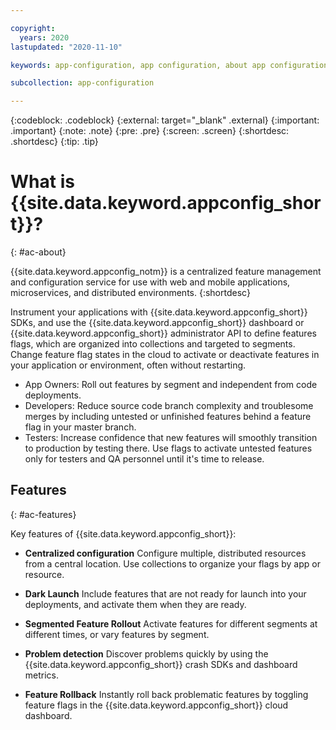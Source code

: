 ```yaml
---

copyright:
  years: 2020
lastupdated: "2020-11-10"

keywords: app-configuration, app configuration, about app configuration

subcollection: app-configuration

---
```


{:codeblock: .codeblock}
{:external: target="_blank" .external}
{:important: .important}
{:note: .note}
{:pre: .pre}
{:screen: .screen}
{:shortdesc: .shortdesc}
{:tip: .tip}

# What is {{site.data.keyword.appconfig_short}}?
{: #ac-about}

{{site.data.keyword.appconfig_notm}} is a centralized feature management and configuration service for use with web and mobile applications, microservices, and distributed environments.
{:shortdesc}

Instrument your applications with {{site.data.keyword.appconfig_short}} SDKs, and use the {{site.data.keyword.appconfig_short}} dashboard or {{site.data.keyword.appconfig_short}} administrator API to define features flags, which are organized into collections and targeted to segments. Change feature flag states in the cloud to activate or deactivate features in your application or environment, often without restarting.

- App Owners: Roll out features by segment and independent from code deployments.
- Developers: Reduce source code branch complexity and troublesome merges by including untested or unfinished features behind a feature flag in your master branch.
- Testers: Increase confidence that new features will smoothly transition to production by testing there. Use flags to activate untested features only for testers and QA personnel until it's time to release. 

## Features
{: #ac-features}

Key features of {{site.data.keyword.appconfig_short}}:

* **Centralized configuration**
   Configure multiple, distributed resources from a central location. Use collections to organize your flags by app or resource.

* **Dark Launch**
   Include features that are not ready for launch into your deployments, and activate them when they are ready.

* **Segmented Feature Rollout**
   Activate features for different segments at different times, or vary features by segment.

* **Problem detection**
   Discover problems quickly by using the {{site.data.keyword.appconfig_short}} crash SDKs and dashboard metrics.

* **Feature Rollback**
   Instantly roll back problematic features by toggling feature flags in the {{site.data.keyword.appconfig_short}} cloud dashboard.

